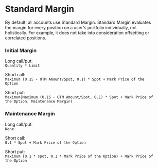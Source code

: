 # Standard Margin

By default, all accounts use Standard Margin. Standard Margin evaluates the margin for every position on a user's portfolio individually, not holistically. For example, it does not take into consideration offsetting or correlated positions.

### Initial Margin

Long call/put:\
`Quantity * Limit`

Short call:\
`Maximum (0.15 - OTM Amount/Spot, 0.1) * Spot + Mark Price of the Option`

Short put:\
`Maximum(Maximum (0.15 - OTM Amount/Spot, 0.1) * Spot + Mark Price of the Option, Maintenance Margin)`

### Maintenance Margin

Long call/put:\
`None`

Short call:\
`0.1 * Spot + Mark Price of the Option`

Short put:\
`Maximum (0.1 * spot, 0.1 * Mark Price of the Option) + Mark Price of the Option`
